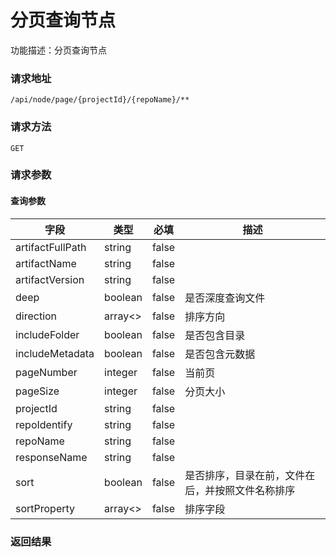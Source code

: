 # 分页查询节点
功能描述：分页查询节点

### 请求地址
```
/api/node/page/{projectId}/{repoName}/**
```

### 请求方法
`GET`
### 请求参数

#### 查询参数

| 字段 | 类型 | 必填 | 描述 |
| -------- | -------- | -------- | -------- |
| artifactFullPath     | string   | false       |  |
| artifactName     | string   | false       |  |
| artifactVersion     | string   | false       |  |
| deep     | boolean   | false       | 是否深度查询文件 |
| direction     | array<>   | false       | 排序方向 |
| includeFolder     | boolean   | false       | 是否包含目录 |
| includeMetadata     | boolean   | false       | 是否包含元数据 |
| pageNumber     | integer   | false       | 当前页 |
| pageSize     | integer   | false       | 分页大小 |
| projectId     | string   | false       |  |
| repoIdentify     | string   | false       |  |
| repoName     | string   | false       |  |
| responseName     | string   | false       |  |
| sort     | boolean   | false       | 是否排序，目录在前，文件在后，并按照文件名称排序 |
| sortProperty     | array<>   | false       | 排序字段 |



### 返回结果

